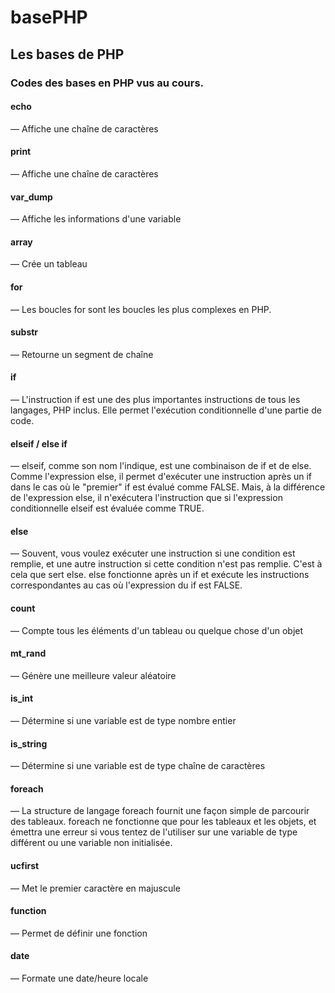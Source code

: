 # basePHP
## Les bases de PHP
### Codes des bases en PHP vus au cours.
#### echo
— Affiche une chaîne de caractères
#### print
— Affiche une chaîne de caractères
#### var_dump
— Affiche les informations d'une variable
#### array
— Crée un tableau
#### for
— Les boucles for sont les boucles les plus complexes en PHP.
#### substr
— Retourne un segment de chaîne
#### if
— L'instruction if est une des plus importantes instructions de tous les langages, PHP inclus. Elle permet l'exécution conditionnelle d'une partie de code.
#### elseif / else if
— elseif, comme son nom l'indique, est une combinaison de if et de else. Comme l'expression else, il permet d'exécuter une instruction après un if dans le cas où le "premier" if est évalué comme FALSE. Mais, à la différence de l'expression else, il n'exécutera l'instruction que si l'expression conditionnelle elseif est évaluée comme TRUE.
#### else
— Souvent, vous voulez exécuter une instruction si une condition est remplie, et une autre instruction si cette condition n'est pas remplie. C'est à cela que sert else. else fonctionne après un if et exécute les instructions correspondantes au cas où l'expression du if est FALSE.
#### count
— Compte tous les éléments d'un tableau ou quelque chose d'un objet
#### mt_rand
— Génère une meilleure valeur aléatoire
#### is_int
— Détermine si une variable est de type nombre entier
#### is_string
— Détermine si une variable est de type chaîne de caractères
#### foreach
— La structure de langage foreach fournit une façon simple de parcourir des tableaux. foreach ne fonctionne que pour les tableaux et les objets, et émettra une erreur si vous tentez de l'utiliser sur une variable de type différent ou une variable non initialisée.
#### ucfirst
— Met le premier caractère en majuscule
#### function
— Permet de définir une fonction
#### date
— Formate une date/heure locale
